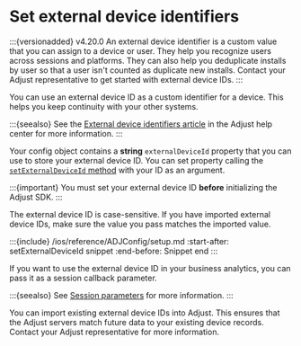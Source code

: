 # Set external device identifiers

:::{versionadded} v4.20.0
An external device identifier is a custom value that you can assign to a device or user. They help you recognize users across sessions and platforms. They can also help you deduplicate installs by user so that a user isn't counted as duplicate new installs. Contact your Adjust representative to get started with external device IDs.
:::

You can use an external device ID as a custom identifier for a device. This helps you keep continuity with your other systems.

:::{seealso}
See the [External device identifiers article](https://help.adjust.com/en/article/external-device-identifiers) in the Adjust help center for more information.
:::

Your config object contains a **string** `externalDeviceId` property that you can use to store your external device ID. You can set property calling the [`setExternalDeviceId` method](#ios-setexternaldeviceid-invocation) with your ID as an argument.

:::{important}
You must set your external device ID **before** initializing the Adjust SDK.
:::

The external device ID is case-sensitive. If you have imported external device IDs, make sure the value you pass matches the imported value.

:::{include} /ios/reference/ADJConfig/setup.md
:start-after: setExternalDeviceId snippet
:end-before: Snippet end
:::

If you want to use the external device ID in your business analytics, you can pass it as a session callback parameter. 

:::{seealso}
See [Session parameters](/ios/recording/session-parameters.md) for more information.
:::

You can import existing external device IDs into Adjust. This ensures that the Adjust servers match future data to your existing device records. Contact your Adjust representative for more information.
